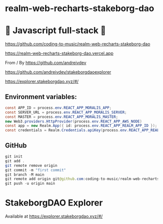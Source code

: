 # realm-web-recharts-stakeborg-dao

# 🚀 Javascript full-stack 🚀

https://github.com/coding-to-music/realm-web-recharts-stakeborg-dao

https://realm-web-recharts-stakeborg-dao.vercel.app

From / By https://github.com/andreivdev

https://github.com/andreivdev/stakeborgdaoexplorer

https://explorer.stakeborgdao.xyz/#/

## Environment variables:

```java
const APP_ID = process.env.REACT_APP_MORALIS_APP;
const SERVER_URL = process.env.REACT_APP_MORALIS_SERVER;
const MASTER = process.env.REACT_APP_MORALIS_MASTER;
new Web3.providers.HttpProvider(process.env.REACT_APP_AWS_NODE)
const app = new Realm.App({ id: process.env.REACT_APP_REALM_APP_ID });
const credentials = Realm.Credentials.apiKey(process.env.REACT_APP_REALM_KEY);

```

## GitHub

```java
git init
git add .
git remote remove origin
git commit -m "first commit"
git branch -M main
git remote add origin git@github.com:coding-to-music/realm-web-recharts-stakeborg-dao.git
git push -u origin main
```

# StakeborgDAO Explorer

Available at https://explorer.stakeborgdao.xyz/#/
